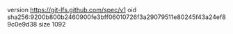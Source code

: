 version https://git-lfs.github.com/spec/v1
oid sha256:9200b800b2460900fe3bff06010726f3a29079511e80245f43a24ef89c0e9d38
size 1092
